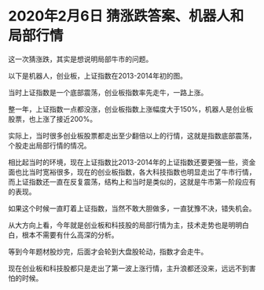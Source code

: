 # 2020年2月6日 猜涨跌答案、机器人和局部行情

这一次猜涨跌，其实是想说明局部牛市的问题。

以下是机器人，创业板，上证指数在2013-2014年初的图。

当时上证指数是一个底部震荡，创业板指数率先走牛，一路上涨。

整一年，上证指数一点都没涨，创业板指数上涨幅度大于150%，机器人是创业板股票，也上涨了接近200%。

实际上，当时很多创业板股票都走出至少翻倍以上的行情，这就是指数底部震荡，个股走出局部行情的情况。

相比起当时的环境，现在上证指数比2013-2014年的上证指数还要更强一些，资金面也比当时宽裕很多，现在的创业板指数，各大科技指数也明显走出了牛市行情，而上证指数还一直在反复震荡，结构上和当时是类似的，这就是牛市第一阶段应有的表现。

如果这个时候一直盯着上证指数，当然不敢大胆做多，一直犹豫不决，错失机会。

从大方向上看，今年就是创业板和科技股的局部行情为主，技术走势也是明明白白，根本不需要有什么高深的分析。

等到今年题材股炒完，后面才会轮到大盘股轮动，指数才会走牛。

现在创业板和科技股都只是走出了第一波上涨行情，主升浪都还没来，远远不到害怕的时候。